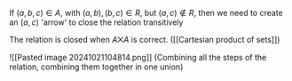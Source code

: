 If $(a,b,c) \in A$, with $(a,b),(b,c) \in R$, but $(a,c) \notin R$, then we need to create an $(a,c)$ 'arrow' to close the relation transitively

The relation is closed when $A \bigtimes A$ is correct. ([[Cartesian product of sets]])

![[Pasted image 20241021104814.png]]
(Combining all the steps of the relation, combining them together in one union)
